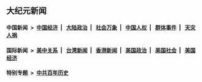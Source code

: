 ## 大纪元新闻

#### 中国新闻 &nbsp;>&nbsp; [中国经济](indexes/ncid283/README.md?04182045) &nbsp;| &nbsp; [大陆政治](indexes/ncid277/README.md?04182045) &nbsp;| &nbsp; [社会万象](indexes/ncid282/README.md?04182045) &nbsp;| &nbsp; [中国人权](indexes/ncid278/README.md?04182045) &nbsp;| &nbsp; [群体事件](indexes/ncid279/README.md?04182045) &nbsp;| &nbsp; [天灾人祸](indexes/ncid280/README.md?04182045)

#### 国际新闻 &nbsp;>&nbsp; [美中关系](indexes/nf1412576/README.md?04182045) &nbsp;| &nbsp; [台湾新闻](indexes/ncid1349361/README.md?04182045) &nbsp;| &nbsp; [香港新闻](indexes/ncid1349362/README.md?04182045) &nbsp;| &nbsp; [美国政治](indexes/ncid1078159/README.md?04182045) &nbsp;| &nbsp; [美国社会](indexes/ncid1078160/README.md?04182045) &nbsp;| &nbsp; [美国经济](indexes/ncid1078158/README.md?04182045)

#### 特别专题 &nbsp;>&nbsp; [中共百年历史](https://github.com/epoch-news/epoch-special/blob/master/README.md?04182045)  
